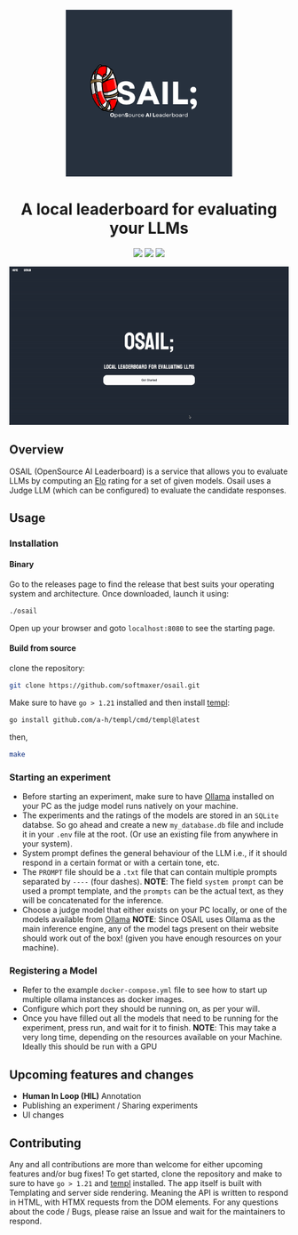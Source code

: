<p align="center">
<img src="./assets/logos/OSAIL.png" height=300>
</p>
<h1 align="center">A local leaderboard for evaluating your LLMs</h1>

<p align="center">
 <img src="https://img.shields.io/badge/web_framework-htmx_templ-red?style=for-the-badge">
<img src="https://img.shields.io/badge/Backend-Go-blue?style=for-the-badge">
<img src="https://img.shields.io/badge/Inference_engine-Ollama-yellow?style=for-the-badge&logo=ollama">
</p>



<p align="center">
 <img src="https://github.com/softmaxer/osail/blob/main/assets/demo/video_demo_gif.gif">
</p>


## Overview
OSAIL (OpenSource AI Leaderboard) is a service that allows you to evaluate LLMs by computing an [Elo](https://en.wikipedia.org/wiki/Elo_rating_system) rating for a set of given models. Osail uses a Judge LLM (which can be configured) to evaluate the candidate responses.

## Usage
### Installation
#### Binary
Go to the releases page to find the release that best suits your operating system and architecture. Once downloaded, launch it using:
```sh
./osail
```
Open up your browser and goto `localhost:8080` to see the starting page.

#### Build from source
clone the repository:
```sh
git clone https://github.com/softmaxer/osail.git
```
Make sure to have `go > 1.21` installed and then install [templ](https://templ.guide/):
```sh
go install github.com/a-h/templ/cmd/templ@latest
```
then,
```sh
make
```

### Starting an experiment
- Before starting an experiment, make sure to have [Ollama](https://www.ollama.com) installed on your PC as the judge model runs natively on your machine.
- The experiments and the ratings of the models are stored in an `SQLite` databse. So go ahead and create a new `my_database.db` file and include it in your `.env` file at the root. (Or use an existing file from anywhere in your system).
- System prompt defines the general behaviour of the LLM i.e., if it should respond in a certain format or with a certain tone, etc.
- The `PROMPT` file should be a `.txt` file that can contain multiple prompts separated by `----` (four dashes). **NOTE**: The field `system prompt` can be used a prompt template, and the `prompts` can be the actual text, as they will be concatenated for the inference.
- Choose a judge model that either exists on your PC locally, or one of the models available from [Ollama](https://www.ollama.com)
  **NOTE**: Since OSAIL uses Ollama as the main inference engine, any of the model tags present on their website should work out of the box! (given you have enough resources on your machine).

### Registering a Model
- Refer to the example `docker-compose.yml` file to see how to start up multiple ollama instances as docker images.
- Configure which port they should be running on, as per your will.
- Once you have filled out all the models that need to be running for the experiment, press run, and wait for it to finish.
  **NOTE**: This may take a very long time, depending on the resources available on your Machine. Ideally this should be run with a GPU

## Upcoming features and changes
- **Human In Loop (HIL)** Annotation
- Publishing an experiment / Sharing experiments
- UI changes

## Contributing
Any and all contributions are more than welcome for either upcoming features and/or bug fixes! To get started, clone the repository and make to sure to have `go > 1.21` and [templ](https://templ.guide/) installed. The app itself is built with Templating and server side rendering. Meaning the API is written to respond in HTML, with HTMX requests from the DOM elements. For any questions about the code / Bugs, please raise an Issue and wait for the maintainers to respond.
